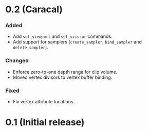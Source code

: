 
# 0.2 (Caracal)

### Added
- Add `set_viewport` and `set_scissor` commands.
- Add support for samplers (`create_sampler`, `bind_sampler` and `delete_sampler`).

### Changed
- Enforce zero-to-one depth range for clip volume.
- Moved vertex divisors to vertex buffer binding.

### Fixed
- Fix vertex attribute locations.


# 0.1 (Initial release)
